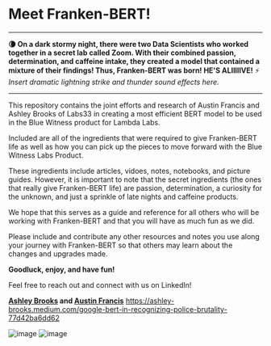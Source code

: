 # Meet Franken-BERT!


--------------------------------------------------------------------------------------------------------------------------------------------------------------------------
**:waning_crescent_moon: On a dark stormy night, there were two Data Scientists who worked together in a secret lab called Zoom. With their combined passion, determination, and caffeine intake, they created a model that contained a mixture of their findings! Thus, Franken-BERT was born! HE'S ALIIIIIVE!** :zap: *Insert dramatic lightning strike and thunder sound effects here.*

---------------------------------------------------------------------------------------------------------------------------------------------------------------------------

This repository contains the joint efforts and research of Austin Francis and Ashley Brooks of Labs33 in creating a most efficient BERT model to be used in the Blue Witness product for Lambda Labs.

Included are all of the ingredients that were required to give Franken-BERT life as well as how you can pick up the pieces to move forward with the Blue Witness Labs Product.

These ingredients include articles, vidoes, notes, notebooks, and picture guides. However, it is important to note that the secret ingredients (the ones that really give Franken-BERT life) are passion, determination, a curiosity for the unknown, and just a sprinkle of late nights and caffeine products.

We hope that this serves as a guide and reference for all others who will be working with Franken-BERT and that you will have as much fun as we did.

Please include and contribute any other resources and notes you use along your journey with Franken-BERT so that others may learn about the changes and upgrades made. 



**Goodluck, enjoy, and have fun!**


Feel free to reach out and connect with us on LinkedIn!

**[Ashley Brooks](https://www.linkedin.com/in/ashley-brooks91/) and [Austin Francis](https://www.linkedin.com/in/austincfrancis/)**
https://ashley-brooks.medium.com/google-bert-in-recognizing-police-brutality-77d42ba6dd62

![image](https://user-images.githubusercontent.com/72030800/114763286-41048500-9d28-11eb-8e6d-3d3678b94ba2.png) ![image](https://user-images.githubusercontent.com/72030800/114760600-182ec080-9d25-11eb-94d9-33078955a121.png)



